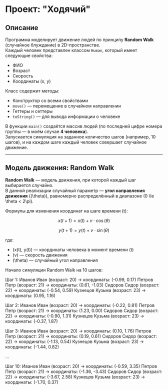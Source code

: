 # Проект: "Ходячий"

## Описание
Программа моделирует движение людей по принципу **Random Walk** (случайное блуждание) в 2D-пространстве.  
Каждый человек представлен классом `Human`, который имеет следующие свойства:

- ФИО  
- Возраст  
- Скорость  
- Координаты (x, y)  

Класс содержит методы:

- Конструктор со всеми свойствами  
- `move()` — перемещение в случайном направлении  
- Геттеры и сеттеры  
- `toString()` — для вывода информации о человеке  

В функции `main()` создаётся массив людей (по последней цифре номера группы — в моём случае **4 человека**).  
Запускается симуляция на заданное количество шагов (например, 10 шагов), и на каждом шаге каждый человек совершает случайное движение.

---

## Модель движения: Random Walk

**Random Walk** — модель движения, при которой каждый шаг выбирается случайно.  
В данной реализации случайный параметр — **угол направления движения** (\(\theta\)), равномерно распределённый в диапазоне \(0 \le \theta < 2\pi\).

Формулы для изменения координат на шаге времени \(t\):

$$
x(t+1) = x(t) + v \cdot \cos(\theta)
$$

$$
y(t+1) = y(t) + v \cdot \sin(\theta)
$$

где:  
- \(x(t), y(t)\) — координаты человека в момент времени \(t\)  
- \(v\) — скорость движения  
- \(\theta\) — случайный угол направления  


Начало симуляции Random Walk на 10 шагов:

Шаг 1:
Иванов Иван (возраст: 20) → координаты: (-0.99, 0.17)
Петров Петр (возраст: 21) → координаты: (0.61, -1.03)
Сидоров Сидор (возраст: 22) → координаты: (-0.54, 0.59)
Кузнецов Кузьма (возраст: 23) → координаты: (0.95, 1.16)

Шаг 2:
Иванов Иван (возраст: 20) → координаты: (-0.22, 0.81)
Петров Петр (возраст: 21) → координаты: (1.23, 0.00)
Сидоров Сидор (возраст: 22) → координаты: (-0.90, 1.31)
Кузнецов Кузьма (возраст: 23) → координаты: (-0.37, 1.87)

Шаг 3:
Иванов Иван (возраст: 20) → координаты: (0.10, 1.76)
Петров Петр (возраст: 21) → координаты: (0.19, 0.61)
Сидоров Сидор (возраст: 22) → координаты: (-1.13, 0.54)
Кузнецов Кузьма (возраст: 23) → координаты: (-1.44, 0.82)

...

Шаг 10:
Иванов Иван (возраст: 20) → координаты: (-0.59, 3.35)
Петров Петр (возраст: 21) → координаты: (-1.36, -3.43)
Сидоров Сидор (возраст: 22) → координаты: (-3.67, 2.58)
Кузнецов Кузьма (возраст: 23) → координаты: (-1.70, 0.37)



